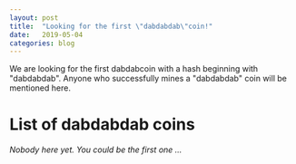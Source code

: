 ```yaml
---
layout: post
title:  "Looking for the first \"dabdabdab\"coin!"
date:   2019-05-04
categories: blog
---
```


We are looking for the first dabdabcoin with a hash beginning with "dabdabdab". Anyone who successfully mines a "dabdabdab" coin will be mentioned here.

# List of dabdabdab coins
*Nobody here yet. You could be the first one ...*
